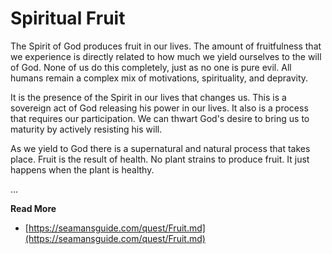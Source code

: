 # Spiritual Fruit

The Spirit of God produces fruit in our lives.   The amount of fruitfulness that we experience is
directly related to how much we yield ourselves to the will of God. None of us do this completely,
just as no one is pure evil.  All humans remain a complex mix of motivations, spirituality, and
depravity.

It is the presence of the Spirit in our lives that changes us.  This is a sovereign act of God 
releasing his power in our lives.  It also is a process that requires our participation.  We can
thwart God's desire to bring us to maturity by actively resisting his will.

As we yield to God there is a supernatural and natural process that takes place.   Fruit is the
result of health.  No plant strains to produce fruit.  It just happens when the plant is healthy.


...

**Read More**

* [https://seamansguide.com/quest/Fruit.md](https://seamansguide.com/quest/Fruit.md)



